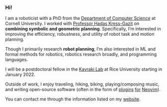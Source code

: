 ### Hi!

I am a roboticist with a PhD from the [Department of Computer Science](https://www.cs.cornell.edu)
at Cornell University. I worked with [Professor Hadas Kress-Gazit](http://verifiablerobotics.com) on
**combining symbolic and geometric planning**. Specifically, I’m interested in improving the efficiency,
robustness, and utility of robot task and motion planning.

Though I primarily research **robot planning**, I’m also interested in ML and formal methods for
robotics, robotics research broadly, and programming languages.

I will be a postdoctoral fellow in the [Kavraki Lab](http://kavrakilab.org/) at Rice University starting in January 2022.

Outside of work, I enjoy traveling, hiking, biking, playing/composing music, and writing open-source software (often in the form of [plugins](https://github.com/wbthomason/packer.nvim) [for](https://github.com/wbthomason/pdf-scribe.nvim) [Neovim](https://github.com/nvim-lua/lsp-status.nvim)).

You can contact me through the information listed on my [website](https://wbthomason.github.io/).
